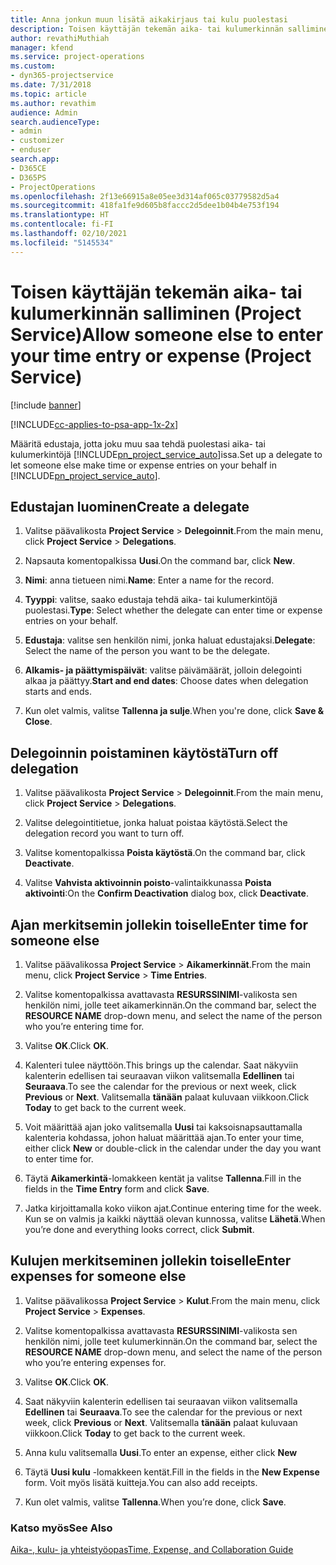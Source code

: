 ```yaml
---
title: Anna jonkun muun lisätä aikakirjaus tai kulu puolestasi
description: Toisen käyttäjän tekemän aika- tai kulumerkinnän salliminen Project Servicessä
author: revathiMuthiah
manager: kfend
ms.service: project-operations
ms.custom:
- dyn365-projectservice
ms.date: 7/31/2018
ms.topic: article
ms.author: revathim
audience: Admin
search.audienceType:
- admin
- customizer
- enduser
search.app:
- D365CE
- D365PS
- ProjectOperations
ms.openlocfilehash: 2f13e66915a8e05ee3d314af065c03779582d5a4
ms.sourcegitcommit: 418fa1fe9d605b8faccc2d5dee1b04b4e753f194
ms.translationtype: HT
ms.contentlocale: fi-FI
ms.lasthandoff: 02/10/2021
ms.locfileid: "5145534"
---
```

# <a name="allow-someone-else-to-enter-your-time-entry-or-expense-project-service"></a><span data-ttu-id="10253-103">Toisen käyttäjän tekemän aika- tai kulumerkinnän salliminen (Project Service)</span><span class="sxs-lookup"><span data-stu-id="10253-103">Allow someone else to enter your time entry or expense (Project Service)</span></span>

[!include [banner](../includes/psa-now-project-operations.md)]

[!INCLUDE[cc-applies-to-psa-app-1x-2x](../includes/cc-applies-to-psa-app-1x-2x.md)]

<span data-ttu-id="10253-104">Määritä edustaja, jotta joku muu saa tehdä puolestasi aika- tai kulumerkintöjä [!INCLUDE[pn_project_service_auto](../includes/pn-project-service-auto.md)]issa.</span><span class="sxs-lookup"><span data-stu-id="10253-104">Set up a delegate to let someone else make time or expense entries on your behalf in [!INCLUDE[pn_project_service_auto](../includes/pn-project-service-auto.md)].</span></span>  
  
## <a name="create-a-delegate"></a><span data-ttu-id="10253-105">Edustajan luominen</span><span class="sxs-lookup"><span data-stu-id="10253-105">Create a delegate</span></span>  
  
1.  <span data-ttu-id="10253-106">Valitse päävalikosta **Project Service** > **Delegoinnit**.</span><span class="sxs-lookup"><span data-stu-id="10253-106">From the main menu, click **Project Service** > **Delegations**.</span></span>  
  
2.  <span data-ttu-id="10253-107">Napsauta komentopalkissa **Uusi**.</span><span class="sxs-lookup"><span data-stu-id="10253-107">On the command bar, click **New**.</span></span>  
  
3. <span data-ttu-id="10253-108">**Nimi**: anna tietueen nimi.</span><span class="sxs-lookup"><span data-stu-id="10253-108">**Name**: Enter a name for the record.</span></span>  
  
4. <span data-ttu-id="10253-109">**Tyyppi**: valitse, saako edustaja tehdä aika- tai kulumerkintöjä puolestasi.</span><span class="sxs-lookup"><span data-stu-id="10253-109">**Type**: Select whether the delegate can enter time or expense entries on your behalf.</span></span>  
  
5. <span data-ttu-id="10253-110">**Edustaja**: valitse sen henkilön nimi, jonka haluat edustajaksi.</span><span class="sxs-lookup"><span data-stu-id="10253-110">**Delegate**: Select the name of the person you want to be the delegate.</span></span>  
  
6. <span data-ttu-id="10253-111">**Alkamis- ja päättymispäivät**: valitse päivämäärät, jolloin delegointi alkaa ja päättyy.</span><span class="sxs-lookup"><span data-stu-id="10253-111">**Start and end dates**: Choose dates when delegation starts and ends.</span></span>  
  
7.  <span data-ttu-id="10253-112">Kun olet valmis, valitse **Tallenna ja sulje**.</span><span class="sxs-lookup"><span data-stu-id="10253-112">When you're done, click **Save & Close**.</span></span>  
  
## <a name="turn-off-delegation"></a><span data-ttu-id="10253-113">Delegoinnin poistaminen käytöstä</span><span class="sxs-lookup"><span data-stu-id="10253-113">Turn off delegation</span></span>  
  
1.  <span data-ttu-id="10253-114">Valitse päävalikosta **Project Service** > **Delegoinnit**.</span><span class="sxs-lookup"><span data-stu-id="10253-114">From the main menu, click **Project Service** > **Delegations**.</span></span>  
  
2.  <span data-ttu-id="10253-115">Valitse delegointitietue, jonka haluat poistaa käytöstä.</span><span class="sxs-lookup"><span data-stu-id="10253-115">Select the delegation record you want to turn off.</span></span>  
  
3.  <span data-ttu-id="10253-116">Valitse komentopalkissa **Poista käytöstä**.</span><span class="sxs-lookup"><span data-stu-id="10253-116">On the command bar, click **Deactivate**.</span></span>  
  
4.  <span data-ttu-id="10253-117">Valitse **Vahvista aktivoinnin poisto**-valintaikkunassa **Poista aktivointi**:</span><span class="sxs-lookup"><span data-stu-id="10253-117">On the **Confirm Deactivation** dialog box, click **Deactivate**.</span></span>  
  
## <a name="enter-time-for-someone-else"></a><span data-ttu-id="10253-118">Ajan merkitsemin jollekin toiselle</span><span class="sxs-lookup"><span data-stu-id="10253-118">Enter time for someone else</span></span>  
  
1.  <span data-ttu-id="10253-119">Valitse päävalikossa **Project Service** > **Aikamerkinnät**.</span><span class="sxs-lookup"><span data-stu-id="10253-119">From the main menu, click **Project Service** > **Time Entries**.</span></span>  
  
2.  <span data-ttu-id="10253-120">Valitse komentopalkissa avattavasta **RESURSSINIMI**-valikosta sen henkilön nimi, jolle teet aikamerkinnän.</span><span class="sxs-lookup"><span data-stu-id="10253-120">On the command bar, select the **RESOURCE NAME** drop-down menu, and select the name of the person who you’re entering time for.</span></span>  
  
3.  <span data-ttu-id="10253-121">Valitse **OK**.</span><span class="sxs-lookup"><span data-stu-id="10253-121">Click **OK**.</span></span>  
  
4.  <span data-ttu-id="10253-122">Kalenteri tulee näyttöön.</span><span class="sxs-lookup"><span data-stu-id="10253-122">This brings up the calendar.</span></span> <span data-ttu-id="10253-123">Saat näkyviin kalenterin edellisen tai seuraavan viikon valitsemalla **Edellinen** tai **Seuraava**.</span><span class="sxs-lookup"><span data-stu-id="10253-123">To see the calendar for the previous or next week, click **Previous** or **Next**.</span></span> <span data-ttu-id="10253-124">Valitsemalla **tänään** palaat kuluvaan viikkoon.</span><span class="sxs-lookup"><span data-stu-id="10253-124">Click **Today** to get back to the current week.</span></span>  
  
5.  <span data-ttu-id="10253-125">Voit määrittää ajan joko valitsemalla **Uusi** tai kaksoisnapsauttamalla kalenteria kohdassa, johon haluat määrittää ajan.</span><span class="sxs-lookup"><span data-stu-id="10253-125">To enter your time, either click **New** or double-click in the calendar under the day you want to enter time for.</span></span>  
  
6.  <span data-ttu-id="10253-126">Täytä **Aikamerkintä**-lomakkeen kentät ja valitse **Tallenna**.</span><span class="sxs-lookup"><span data-stu-id="10253-126">Fill in the fields in the **Time Entry** form and click **Save**.</span></span>  
  
7.  <span data-ttu-id="10253-127">Jatka kirjoittamalla koko viikon ajat.</span><span class="sxs-lookup"><span data-stu-id="10253-127">Continue entering time for the week.</span></span> <span data-ttu-id="10253-128">Kun se on valmis ja kaikki näyttää olevan kunnossa, valitse **Lähetä**.</span><span class="sxs-lookup"><span data-stu-id="10253-128">When you’re done and everything looks correct, click **Submit**.</span></span>  
  
## <a name="enter-expenses-for-someone-else"></a><span data-ttu-id="10253-129">Kulujen merkitseminen jollekin toiselle</span><span class="sxs-lookup"><span data-stu-id="10253-129">Enter expenses for someone else</span></span>  
  
1.  <span data-ttu-id="10253-130">Valitse päävalikossa **Project Service** > **Kulut**.</span><span class="sxs-lookup"><span data-stu-id="10253-130">From the main menu, click **Project Service** > **Expenses**.</span></span>  
  
2.  <span data-ttu-id="10253-131">Valitse komentopalkissa avattavasta **RESURSSINIMI**-valikosta sen henkilön nimi, jolle teet kulumerkinnän.</span><span class="sxs-lookup"><span data-stu-id="10253-131">On the command bar, select the **RESOURCE NAME** drop-down menu, and select the name of the person who you’re entering expenses for.</span></span>  
  
3.  <span data-ttu-id="10253-132">Valitse **OK**.</span><span class="sxs-lookup"><span data-stu-id="10253-132">Click **OK**.</span></span>  
  
4.  <span data-ttu-id="10253-133">Saat näkyviin kalenterin edellisen tai seuraavan viikon valitsemalla **Edellinen** tai **Seuraava**.</span><span class="sxs-lookup"><span data-stu-id="10253-133">To see the calendar for the previous or next week, click **Previous** or **Next**.</span></span> <span data-ttu-id="10253-134">Valitsemalla **tänään** palaat kuluvaan viikkoon.</span><span class="sxs-lookup"><span data-stu-id="10253-134">Click **Today** to get back to the current week.</span></span>  
  
5.  <span data-ttu-id="10253-135">Anna kulu valitsemalla **Uusi**.</span><span class="sxs-lookup"><span data-stu-id="10253-135">To enter an expense, either click **New**</span></span>  
  
6.  <span data-ttu-id="10253-136">Täytä **Uusi kulu** -lomakkeen kentät.</span><span class="sxs-lookup"><span data-stu-id="10253-136">Fill in the fields in the **New Expense** form.</span></span> <span data-ttu-id="10253-137">Voit myös lisätä kuitteja.</span><span class="sxs-lookup"><span data-stu-id="10253-137">You can also add receipts.</span></span>  
  
7.  <span data-ttu-id="10253-138">Kun olet valmis, valitse **Tallenna**.</span><span class="sxs-lookup"><span data-stu-id="10253-138">When you’re done, click **Save**.</span></span>  
  
### <a name="see-also"></a><span data-ttu-id="10253-139">Katso myös</span><span class="sxs-lookup"><span data-stu-id="10253-139">See Also</span></span>  
 [<span data-ttu-id="10253-140">Aika-, kulu- ja yhteistyöopas</span><span class="sxs-lookup"><span data-stu-id="10253-140">Time, Expense, and Collaboration Guide</span></span>](../psa/time-expense-collaboration-guide.md)
